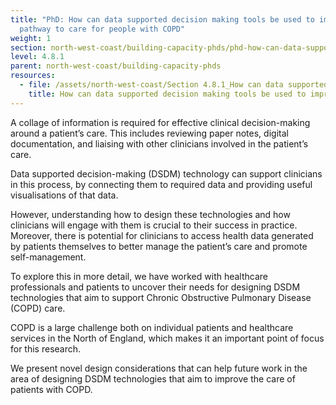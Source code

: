 ```yaml
---
title: "PhD: How can data supported decision making tools be used to improve the
  pathway to care for people with COPD"
weight: 1
section: north-west-coast/building-capacity-phds/phd-how-can-data-supported-decision-making-tools-be-used-to-improve-the-pathway-to-care-for-people-with-copd
level: 4.8.1
parent: north-west-coast/building-capacity-phds
resources:
  - file: /assets/north-west-coast/Section 4.8.1_How can data supported decision making tools be used to improve the pathway to care for people with COPD.pdf
    title: How can data supported decision making tools be used to improve the pathway to care for people with COPD
---
```


A collage of information is required for effective clinical decision-making around a patient’s care. This includes reviewing paper notes, digital documentation, and liaising with other clinicians involved in the patient’s care.  

Data supported decision-making (DSDM) technology can support clinicians in this process, by connecting them to required data and providing useful visualisations of that data.  

However, understanding how to design these technologies and how clinicians will engage with them is crucial to their success in practice.  
Moreover, there is potential for clinicians to access health data generated by patients themselves to better manage the patient’s care and promote self-management.  

To explore this in more detail, we have worked with healthcare professionals and patients to uncover their needs for designing DSDM technologies that aim to support Chronic Obstructive Pulmonary Disease (COPD) care.  

COPD is a large challenge both on individual patients and healthcare services in the North of England, which makes it an important point of focus for this research.  

We present novel design considerations that can help future work in the area of designing DSDM technologies that aim to improve the care of patients with COPD.  
        
